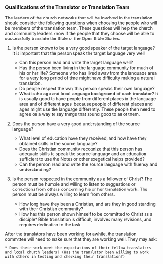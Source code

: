 
### Qualifications of the Translator or Translation Team

The leaders of the church networks that will be involved in the translation should consider the following questions when choosing the people who will be members of the translation team. These questions will help the church and community leaders know if the people that they choose will be able to successfully translate the Bible or the Open Bible Stories.

1. Is the person known to be a very good speaker of the target language? It is important that the person speak the target language very well.

    * Can this person read and write the target language well?
    * Has the person been living in the language community for much of his or her life? Someone who has lived away from the language area for a very long period of time might have difficulty making a natural translation.
    * Do people respect the way this person speaks their own language?
    * What is the age and local language background of each translator? It is usually good to have people from different places in the language area and of different ages, because people of different places and ages might use the language differently. These people then need to agree on a way to say things that sound good to all of them.

1. Does the person have a very good understanding of the source language?

    * What level of education have they received, and how have they obtained skills in the source language?
    * Does the Christian community recognize that this person has adequate skills to speak the source language and an education sufficient to use the Notes or other exegetical helps provided?
    * Can the person read and write the source language with fluency and understanding?

1. Is the person respected in the community as a follower of Christ? The person must be humble and willing to listen to suggestions or corrections from others concerning his or her translation work. The person must be always willing to learn from others.

    * How long have they been a Christian, and are they in good standing with their Christian community?
    * How has this person shown himself to be committed to Christ as a disciple? Bible translation is difficult, involves many revisions, and requires dedication to the task.

After the translators have been working for awhile, the translation committee will need to make sure that they are working well. They may ask:

    * Does their work meet the expectations of their fellow translators and local church leaders? (Has the translator been willing to work with others in testing and checking their translation?)

